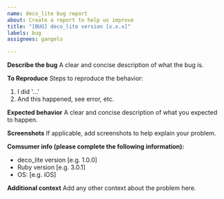 ```yaml
---
name: deco_lite bug report
about: Create a report to help us improve
title: "[BUG] deco_lite version [x.x.x]"
labels: bug
assignees: gangelo

---
```


**Describe the bug**
A clear and concise description of what the bug is.

**To Reproduce**
Steps to reproduce the behavior:
1. I did '...'
2. And this happened, see error, etc.

**Expected behavior**
A clear and concise description of what you expected to happen.

**Screenshots**
If applicable, add screenshots to help explain your problem.

**Comsumer info (please complete the following information):**
- deco_lite version [e.g. 1.0.0]
- Ruby version [e.g. 3.0.1]
- OS: [e.g. iOS]
 
**Additional context**
Add any other context about the problem here.

